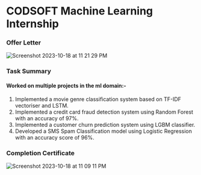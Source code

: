 # CODSOFT Machine Learning Internship 

### Offer Letter

![Screenshot 2023-10-18 at 11 21 29 PM](https://github.com/bhattacharya-arka/CODSOFT/assets/74709555/4ea22dda-b050-4709-9b8c-36a19aaa406f)

### Task Summary 

#### Worked on multiple projects in the ml domain:-
 1. Implemented a movie genre classification system based on TF-IDF vectoriser and LSTM.
 2. Implemented a credit card fraud detection system using Random Forest with an accuracy of 97%.
 3. Implemented a customer churn prediction system using LGBM classifier.
 4. Developed a SMS Spam Classification model using Logistic Regression with an accuracy score of 96%.

### Completion Certificate


![Screenshot 2023-10-18 at 11 09 11 PM](https://github.com/bhattacharya-arka/CODSOFT/assets/74709555/a9edcb97-5510-4939-88f0-870ed6db38d7)
